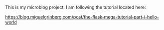 This is my microblog project. I am following the tutorial located here:

https://blog.miguelgrinberg.com/post/the-flask-mega-tutorial-part-i-hello-world


